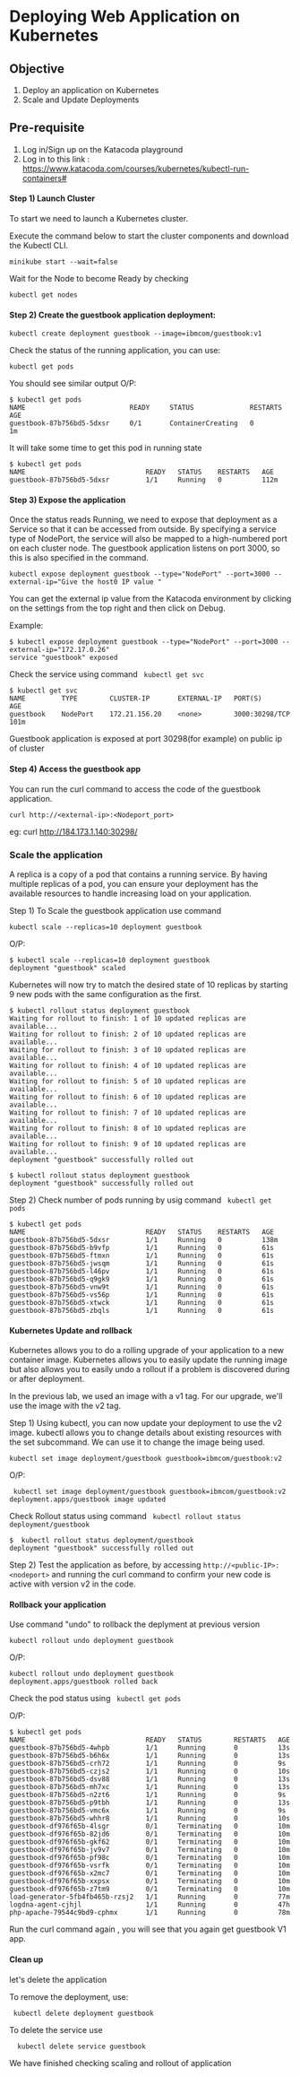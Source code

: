 # Deploying Web Application on Kubernetes

## Objective
1. Deploy an application on Kubernetes
2. Scale and Update Deployments

## Pre-requisite
1. Log in/Sign up on the Katacoda playground
2. Log in to this link : https://www.katacoda.com/courses/kubernetes/kubectl-run-containers#

#### Step 1) Launch Cluster

To start we need to launch a Kubernetes cluster.

Execute the command below to start the cluster components and download the Kubectl CLI.

```minikube start --wait=false```

Wait for the Node to become Ready by checking

```kubectl get nodes```

#### Step 2) Create the guestbook application deployment:

```kubectl create deployment guestbook --image=ibmcom/guestbook:v1```

Check the status of the running application, you can use:

```kubectl get pods```

You should see similar output O/P:
``` console
$ kubectl get pods
NAME                          READY     STATUS              RESTARTS   AGE
guestbook-87b756bd5-5dxsr     0/1       ContainerCreating   0          1m
```

It will take some time to get this pod in running state
``` console
$ kubectl get pods
NAME                              READY   STATUS    RESTARTS   AGE
guestbook-87b756bd5-5dxsr         1/1     Running   0          112m
```
#### Step 3) Expose the application
Once the status reads Running, we need to expose that deployment as a Service so that it can be accessed from outside. By specifying a service type of NodePort, the service will also be mapped to a high-numbered port on each cluster node. The guestbook application listens on port 3000, so this is also specified in the command.

```kubectl expose deployment guestbook --type="NodePort" --port=3000 --external-ip="Give the host0 IP value "```

You can get the external ip value from the Katacoda environment by clicking on the settings from the top right and then click on Debug.

Example:
``` console
$ kubectl expose deployment guestbook --type="NodePort" --port=3000 --external-ip="172.17.0.26"
service "guestbook" exposed
```
Check the service using command
``` kubectl get svc```

``` console
$ kubectl get svc
NAME         TYPE        CLUSTER-IP       EXTERNAL-IP   PORT(S)          AGE
guestbook    NodePort    172.21.156.20    <none>        3000:30298/TCP   101m
```

Guestbook application is exposed at port 30298(for example) on public ip of cluster

#### Step 4) Access the guestbook app

You can run the curl command to access the code of the guestbook application.

```curl http://<external-ip>:<Nodeport_port>```

eg: curl http://184.173.1.140:30298/


### Scale the application

A replica is a copy of a pod that contains a running service. By having multiple replicas of a pod, you can ensure your deployment has the available resources to handle increasing load on your application.

Step 1) To Scale the guestbook application use command

```kubectl scale --replicas=10 deployment guestbook```

O/P:
``` console
$ kubectl scale --replicas=10 deployment guestbook
deployment "guestbook" scaled
```
 Kubernetes will now try to match the desired state of 10 replicas by starting 9 new pods with the same configuration
as the first.

```console
$ kubectl rollout status deployment guestbook
Waiting for rollout to finish: 1 of 10 updated replicas are available...
Waiting for rollout to finish: 2 of 10 updated replicas are available...
Waiting for rollout to finish: 3 of 10 updated replicas are available...
Waiting for rollout to finish: 4 of 10 updated replicas are available...
Waiting for rollout to finish: 5 of 10 updated replicas are available...
Waiting for rollout to finish: 6 of 10 updated replicas are available...
Waiting for rollout to finish: 7 of 10 updated replicas are available...
Waiting for rollout to finish: 8 of 10 updated replicas are available...
Waiting for rollout to finish: 9 of 10 updated replicas are available...
deployment "guestbook" successfully rolled out
   ```

``` console
$ kubectl rollout status deployment guestbook
deployment "guestbook" successfully rolled out
```
Step 2) Check number of pods running by usig command
``` kubectl get pods```

``` console
$ kubectl get pods
NAME                              READY   STATUS    RESTARTS   AGE
guestbook-87b756bd5-5dxsr         1/1     Running   0          138m
guestbook-87b756bd5-b9vfp         1/1     Running   0          61s
guestbook-87b756bd5-ftmxn         1/1     Running   0          61s
guestbook-87b756bd5-jwsqm         1/1     Running   0          61s
guestbook-87b756bd5-l46pv         1/1     Running   0          61s
guestbook-87b756bd5-q9gk9         1/1     Running   0          61s
guestbook-87b756bd5-vnw9t         1/1     Running   0          61s
guestbook-87b756bd5-vs56p         1/1     Running   0          61s
guestbook-87b756bd5-xtwck         1/1     Running   0          61s
guestbook-87b756bd5-zbqls         1/1     Running   0          61s

```

#### Kubernetes Update and rollback
Kubernetes allows you to do a rolling upgrade of your application to a new container image. Kubernetes allows you to easily update the running image but also allows you to easily undo a rollout if a problem is discovered during or after deployment.

In the previous lab, we used an image with a v1 tag. For our upgrade, we'll use the image with the v2 tag.

Step 1) Using kubectl, you can now update your deployment to use the v2 image. kubectl allows you to change details about existing resources with the set subcommand. We can use it to change the image being used.

```kubectl set image deployment/guestbook guestbook=ibmcom/guestbook:v2```

O/P:
``` console
 kubectl set image deployment/guestbook guestbook=ibmcom/guestbook:v2
deployment.apps/guestbook image updated
```
Check Rollout status using command
``` kubectl rollout status deployment/guestbook```

```console
$  kubectl rollout status deployment/guestbook
deployment "guestbook" successfully rolled out
```
Step 2) Test the application as before, by accessing ```http://<public-IP>:<nodeport>``` and running the curl command to confirm your new code is active with version v2 in the code.


#### Rollback your application
Use command "undo" to rollback the deplyment at previous version

```kubectl rollout undo deployment guestbook```

O/P:
``` console
kubectl rollout undo deployment guestbook
deployment.apps/guestbook rolled back
```

Check the pod status using
``` kubectl get pods```

O/P:
``` console
$ kubectl get pods
NAME                              READY   STATUS        RESTARTS   AGE
guestbook-87b756bd5-4whpb         1/1     Running       0          13s
guestbook-87b756bd5-b6h6x         1/1     Running       0          13s
guestbook-87b756bd5-crh72         1/1     Running       0          9s
guestbook-87b756bd5-czjs2         1/1     Running       0          10s
guestbook-87b756bd5-dsv88         1/1     Running       0          13s
guestbook-87b756bd5-mh7xc         1/1     Running       0          13s
guestbook-87b756bd5-n2zt6         1/1     Running       0          9s
guestbook-87b756bd5-p9tbh         1/1     Running       0          13s
guestbook-87b756bd5-vmc6x         1/1     Running       0          9s
guestbook-87b756bd5-whhr8         1/1     Running       0          10s
guestbook-df976f65b-4lsgr         0/1     Terminating   0          10m
guestbook-df976f65b-82jd6         0/1     Terminating   0          10m
guestbook-df976f65b-gkf62         0/1     Terminating   0          10m
guestbook-df976f65b-jv9v7         0/1     Terminating   0          10m
guestbook-df976f65b-pf98c         0/1     Terminating   0          10m
guestbook-df976f65b-vsrfk         0/1     Terminating   0          10m
guestbook-df976f65b-x2mc7         0/1     Terminating   0          10m
guestbook-df976f65b-xxpsx         0/1     Terminating   0          10m
guestbook-df976f65b-z7tm9         0/1     Terminating   0          10m
load-generator-5fb4fb465b-rzsj2   1/1     Running       0          77m
logdna-agent-cjhjl                1/1     Running       0          47h
php-apache-79544c9bd9-cphmx       1/1     Running       0          78m
```

Run the curl command again , you will see that you again get guestbook V1 app.

#### Clean up
let's delete the application

To remove the deployment, use:

``` kubectl delete deployment guestbook```

To delete the service use

```  kubectl delete service guestbook```

We have finished checking scaling and rollout of application
